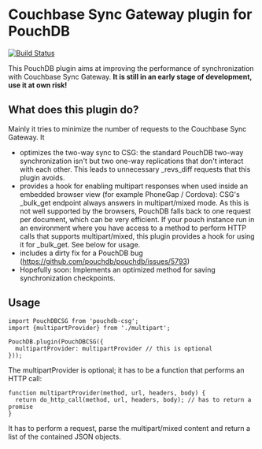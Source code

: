 Couchbase Sync Gateway plugin for PouchDB
=====

[![Build Status](https://travis-ci.org/pouchdb/plugin-seed.svg)](https://travis-ci.org/pouchdb/plugin-seed)

This PouchDB plugin aims at improving the performance of synchronization with Couchbase Sync Gateway.
**It is still in an early stage of development, use it at own risk!**

What does this plugin do?
----
Mainly it tries to minimize the number of requests to the Couchbase Sync Gateway.
It
- optimizes the two-way sync to CSG: the standard PouchDB two-way synchronization isn't but two one-way replications that don't interact with each other. This leads to unnecessary \_revs_diff requests that this plugin avoids.
- provides a hook for enabling multipart responses when used inside an embedded browser view (for example PhoneGap / Cordova): CSG's \_bulk_get endpoint always answers in multipart/mixed mode. As this is not well supported by the browsers, PouchDB falls back to one request per document, which can be very efficient. If your pouch instance run in an environment where you have access to a method to perform HTTP calls that supports multipart/mixed, this plugin provides a hook for using it for \_bulk_get. See below for usage.
- includes a dirty fix for a PouchDB bug (https://github.com/pouchdb/pouchdb/issues/5793)
- Hopefully soon: Implements an optimized method for saving synchronization checkpoints.

Usage
----

    import PouchDBCSG from 'pouchdb-csg';
    import {multipartProvider} from './multipart';

    PouchDB.plugin(PouchDBCSG({
      multipartProvider: multipartProvider // this is optional
    }));

The multipartProvider is optional; it has to be a function that performs an HTTP call:

    function multipartProvider(method, url, headers, body) {
      return do_http_call(method, url, headers, body); // has to return a promise
    }

It has to perform a request, parse the multipart/mixed content and return a list of the contained JSON objects.
    
